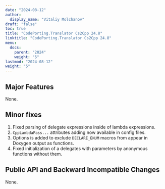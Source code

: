 ```yaml
---
date: "2024-08-12"
author:
  display_name: "Vitaliy Molchanov"
draft: "false"
toc: true
title: "CodePorting.Translator Cs2Cpp 24.8"
linktitle: "CodePorting.Translator Cs2Cpp 24.8"
menu:
  docs:
    parent: "2024"
    weight: "5"
lastmod: "2024-08-12"
weight: "5"
---
```


## Major Features ##

None.

## Minor fixes ##

1. Fixed parsing of delegate expressions inside of lambda expressions.
1. `CppLambdaPass...` attributes adding now available in config files.
1. Options is added to exclude `DECLARE_ENUM` macros from appear in Doxygen output as functions.
1. Fixed initialization of a delegates with parameters by anonymous functions without them.

## Public API and Backward Incompatible Changes ##

None.
